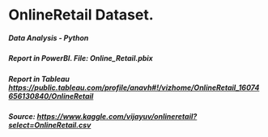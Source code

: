 # OnlineRetail Dataset. 

#####   Data Analysis - Python
#####   Report in PowerBI. File: Online_Retail.pbix
#####   Report in Tableau https://public.tableau.com/profile/anavh#!/vizhome/OnlineRetail_16074656130840/OnlineRetail
##### Source: https://www.kaggle.com/vijayuv/onlineretail?select=OnlineRetail.csv
